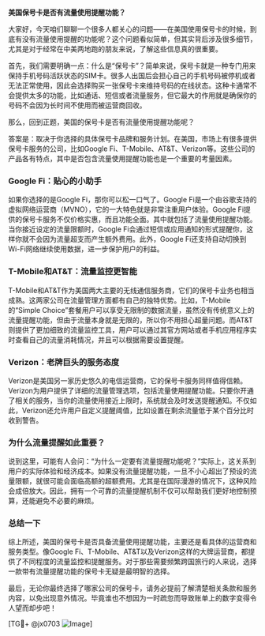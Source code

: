 **美国保号卡是否有流量使用提醒功能？**

大家好，今天咱们聊聊一个很多人都关心的问题——在美国使用保号卡的时候，到底有没有流量使用提醒的功能呢？这个问题看似简单，但其实背后涉及很多细节，尤其是对于经常在中美两地跑的朋友来说，了解这些信息真的很重要。

首先，我们需要明确一点：什么是“保号卡”？简单来说，保号卡就是一种专门用来保持手机号码活跃状态的SIM卡。很多人出国后会担心自己的手机号码被停机或者无法正常使用，因此会选择购买一张保号卡来维持号码的在线状态。这种卡通常不会提供太多的功能，比如通话、短信或者流量服务，但它最大的作用就是确保你的号码不会因为长时间不使用而被运营商回收。

那么，回到正题，美国的保号卡是否有流量使用提醒功能呢？

答案是：取决于你选择的具体保号卡品牌和服务计划。在美国，市场上有很多提供保号卡服务的公司，比如Google Fi、T-Mobile、AT&T、Verizon等。这些公司的产品各有特点，其中是否包含流量使用提醒功能也是一个重要的考量因素。

### Google Fi：贴心的小助手

如果你选择的是Google Fi，那你可以松一口气了。Google Fi是一个由谷歌支持的虚拟网络运营商（MVNO），它的一大特色就是非常注重用户体验。Google Fi提供的保号卡服务不仅价格实惠，而且功能全面。其中就包括了流量使用提醒功能。当你接近设定的流量限额时，Google Fi会通过短信或应用通知的形式提醒你，这样你就不会因为流量超支而产生额外费用。此外，Google Fi还支持自动切换到Wi-Fi网络继续使用数据，进一步保护用户的利益。

### T-Mobile和AT&T：流量监控更智能

T-Mobile和AT&T作为美国两大主要的无线通信服务商，它们的保号卡业务也相当成熟。这两家公司在流量管理方面都有自己的独特优势。比如，T-Mobile的“Simple Choice”套餐用户可以享受无限制的数据流量，虽然没有传统意义上的流量提醒功能，但由于流量本身就是无限的，所以你不用担心超量问题。而AT&T则提供了更加细致的流量监控工具，用户可以通过其官方网站或者手机应用程序实时查看自己的流量消耗情况，并且可以根据需要设置提醒。

### Verizon：老牌巨头的服务态度

Verizon是美国另一家历史悠久的电信运营商，它的保号卡服务同样值得信赖。Verizon为用户提供了详细的流量管理选项，包括流量使用提醒功能。只要你开通了相关的服务，当你的流量使用接近上限时，系统就会及时发送提醒通知。不仅如此，Verizon还允许用户自定义提醒阈值，比如设置在剩余流量低于某个百分比时收到警告。

### 为什么流量提醒如此重要？

说到这里，可能有人会问：“为什么一定要有流量提醒功能呢？”实际上，这关系到用户的实际体验和经济成本。如果没有流量提醒功能，一旦不小心超出了预设的流量限额，就很可能会面临高额的超额费用。尤其是在国际漫游的情况下，这种风险会成倍放大。因此，拥有一个可靠的流量提醒机制不仅可以帮助我们更好地控制预算，还能避免不必要的麻烦。

### 总结一下

综上所述，美国的保号卡是否具备流量使用提醒功能，主要还是看具体的运营商和服务类型。像Google Fi、T-Mobile、AT&T以及Verizon这样的大牌运营商，都提供了不同程度的流量监控和提醒服务。对于那些需要频繁跨国旅行的人来说，选择一款带有流量提醒功能的保号卡无疑是最明智的选择。

最后，无论你最终选择了哪家公司的保号卡，请务必提前了解清楚相关条款和服务内容，以免出现意外情况。毕竟谁也不想因为一时疏忽而导致账单上的数字变得令人望而却步吧！

[TG💪+ @jx0703 ![Image](https://github.com/user-attachments/assets/dbca1d08-cadb-493c-b0ec-ad6f7a83f270)]